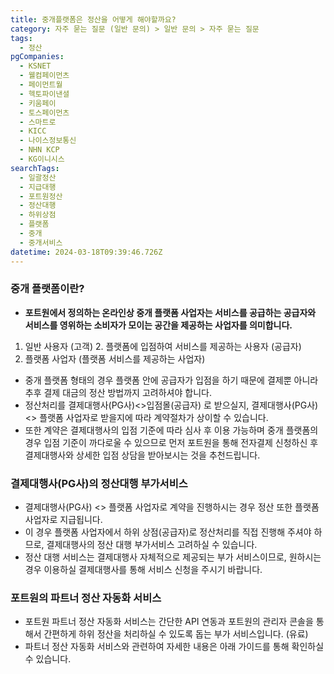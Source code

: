 ```yaml
---
title: 중개플랫폼은 정산을 어떻게 해야할까요?
category: 자주 묻는 질문 (일반 문의) > 일반 문의 > 자주 묻는 질문
tags:
  - 정산
pgCompanies:
  - KSNET
  - 웰컴페이먼츠
  - 페이먼트월
  - 헥토파이낸셜
  - 키움페이
  - 토스페이먼츠
  - 스마트로
  - KICC
  - 나이스정보통신
  - NHN KCP
  - KG이니시스
searchTags:
  - 일괄정산
  - 지급대행
  - 포트원정산
  - 정산대행
  - 하위상점
  - 플랫폼
  - 중개
  - 중개서비스
datetime: 2024-03-18T09:39:46.726Z
---
```


<Callout content="중개플랫폼 이용시 이용하실 수 있는 결제대행사 정산대행 서비스 안내드립니다. 
포트원에서는 결제연동에 대한 부분만 지원되며 입점 기준 및 정산기준은
결제대행사의 정책에 따라 적용되는 점 참고 부탁드립니다." />

### **중개 플랫폼이란?**

- **포트원에서 정의하는 온라인상 중개 플랫폼 사업자는 서비스를 공급하는 공급자와 서비스를 영위하는 소비자가 모이는 공간을 제공하는 사업자를 의미합니다.**

<Indent level="1">

1. 일반 사용자 (고객) 2. 플랫폼에 입점하여 서비스를 제공하는 사용자 (공급자)
2. 플랫폼 사업자 (플랫폼 서비스를 제공하는 사업자)

</Indent>

- 중개 플랫폼 형태의 경우 플랫폼 안에 공급자가 입점을 하기 때문에 결제뿐 아니라 추후 결제 대금의 정산 방법까지 고려하셔야 합니다.
- 정산처리를 결제대행사(PG사)<>입점몰(공급자) 로 받으실지, 결제대행사(PG사) <> 플랫폼 사업자로 받을지에 따라 계약절차가 상이할 수 있습니다.
- 또한 계약은 결제대행사의 입점 기준에 따라 심사 후 이용 가능하며 중개 플랫폼의 경우 입점 기준이 까다로울 수 있으므로 먼저 포트원을 통해 전자결제 신청하신 후 결제대행사와 상세한 입점 상담을 받아보시는 것을 추천드립니다.

<Callout title="포트원 전자결제 신청방법 보러가기 ↗" />

<Callout content="만약 결제대행사(PGP사) <> 하위상점(공급자) 간 직접 계약하시는 경우 결제대금 정산도 하위상점으로 직접 이루어집니다. 만약 플랫폼 서비스 이용비용을 받고자 하실 경우 별도로 수취해주셔야 합니다." title="참고사항" icon="💡" />

### **결제대행사(PG사)의 정산대행 부가서비스**

- 결제대행사(PG사) <> 플랫폼 사업자로 계약을 진행하시는 경우 정산 또한 플랫폼 사업자로 지급됩니다.
- 이 경우 플랫폼 사업자에서 하위 상점(공급자)로 정산처리를 직접 진행해 주셔야 하므로, 결제대행사의 정산 대행 부가서비스 고려하실 수 있습니다.
- 정산 대행 서비스는 결제대행사 자체적으로 제공되는 부가 서비스이므로, 원하시는 경우 이용하실 결제대행사를 통해 서비스 신청을 주시기 바랍니다.

<Callout title="정산대행서비스 지원하는 결제대행사 보러가기 ↗" />

### **포트원의 파트너 정산 자동화 서비스**

- 포트원 파트너 정산 자동화 서비스는 간단한 API 연동과 포트원의 관리자 콘솔을 통해서 간편하게 하위 정산을 처리하실 수 있도록 돕는 부가 서비스입니다. (유료)
- 파트너 정산 자동화 서비스와 관련하여 자세한 내용은 아래 가이드를 통해 확인하실 수 있습니다.

<Callout title="포트원 파트너 정산 자동화 보러가기 ↗" />
